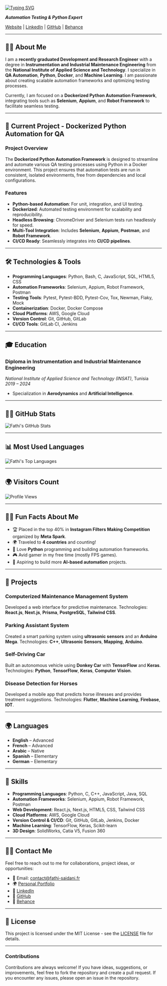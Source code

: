 [![Typing SVG](https://readme-typing-svg.demolab.com?font=Fira+Code&weight=200&pause=1000&color=00F7DD&width=435&lines=Fathi+Saidani+-+Automation+Engineer+;+Python+%7C+QA+Tester)](https://git.io/typing-svg)


_**Automation Testing & Python Expert**_

[Website](https://fathi-saidani.fr) | [LinkedIn](https://www.linkedin.com/in/fathisaidani) | [GitHub](https://github.com/ExpertkickTN) | [Behance](https://www.behance.net/saidanifathi)

---

## 👨‍💻 About Me

I am a **recently graduated Development and Research Engineer** with a degree in **Instrumentation and Industrial Maintenance Engineering** from the **National Institute of Applied Science and Technology**. I specialize in **QA Automation**, **Python**, **Docker**, and **Machine Learning**. I am passionate about creating scalable automation frameworks and optimizing testing processes.

Currently, I am focused on a **Dockerized Python Automation Framework**, integrating tools such as **Selenium**, **Appium**, and **Robot Framework** to facilitate seamless testing.

---

## 🚀 Current Project - Dockerized Python Automation for QA

### Project Overview

The **Dockerized Python Automation Framework** is designed to streamline and automate various QA testing processes using Python in a Docker environment. This project ensures that automation tests are run in consistent, isolated environments, free from dependencies and local configurations.

### Features
- **Python-based Automation**: For unit, integration, and UI testing.
- **Dockerized**: Automated testing environment for scalability and reproducibility.
- **Headless Browsing**: ChromeDriver and Selenium tests run headlessly for speed.
- **Multi-Tool Integration**: Includes **Selenium**, **Appium**, **Postman**, and **Robot Framework**.
- **CI/CD Ready**: Seamlessly integrates into **CI/CD pipelines**.

---

## 🛠 Technologies & Tools

- **Programming Languages**: Python, Bash, C, JavaScript, SQL, HTML5, CSS
- **Automation Frameworks**: Selenium, Appium, Robot Framework, Postman
- **Testing Tools**: Pytest, Pytest-BDD, Pytest-Cov, Tox, Newman, Flaky, Mock
- **Containerization**: Docker, Docker Compose
- **Cloud Platforms**: AWS, Google Cloud
- **Version Control**: Git, GitHub, GitLab
- **CI/CD Tools**: GitLab CI, Jenkins

---

## 🎓 Education

### **Diploma in Instrumentation and Industrial Maintenance Engineering**  
*National Institute of Applied Science and Technology (INSAT)*, Tunisia  
*2019 – 2024*  
- Specialization in **Aerodynamics** and **Artificial Intelligence**.

---

## 🧑‍💻 GitHub Stats

![Fathi's GitHub Stats](https://github-readme-stats.vercel.app/api?username=ExpertkickTN&show_icons=true&hide_title=true&hide=prs&count_private=true&theme=radical&hide_border=true)

---

## 📊 Most Used Languages

![Fathi's Top Languages](https://github-readme-stats.vercel.app/api/top-langs/?username=ExpertkickTN&layout=compact&theme=radical&hide_border=true)

---

## 🌍 Visitors Count

![Profile Views](https://komarev.com/ghpvc/?username=ExpertkickTN&label=Profile%20Views&color=brightgreen)

---

## 🧑‍💻 Fun Facts About Me

- 🏆 Placed in the top 40% in **Instagram Filters Making Competition** organized by **Meta Spark**.
- 🌍 Traveled to **4 countries** and counting!
- 🐍 Love **Python** programming and building automation frameworks.
- 🎮 Avid gamer in my free time (mostly FPS games).
- 🤖 Aspiring to build more **AI-based automation** projects.

---

## 📂 Projects

### **Computerized Maintenance Management System**  
Developed a web interface for predictive maintenance. Technologies: **React.js**, **Next.js**, **Prisma**, **PostgreSQL**, **Tailwind CSS**.

### **Parking Assistant System**  
Created a smart parking system using **ultrasonic sensors** and an **Arduino Mega**. Technologies: **C++**, **Ultrasonic Sensors**, **Mapping**, **Arduino**.

### **Self-Driving Car**  
Built an autonomous vehicle using **Donkey Car** with **TensorFlow** and **Keras**. Technologies: **Python**, **TensorFlow**, **Keras**, **Computer Vision**.

### **Disease Detection for Horses**  
Developed a mobile app that predicts horse illnesses and provides treatment suggestions. Technologies: **Flutter**, **Machine Learning**, **Firebase**, **IOT**.

---

## 🌍 Languages

- **English** – Advanced
- **French** – Advanced
- **Arabic** – Native
- **Spanish** – Elementary
- **German** – Elementary

---

## 📝 Skills

- **Programming Languages**: Python, C, C++, JavaScript, Java, SQL
- **Automation Frameworks**: Selenium, Appium, Robot Framework, Postman
- **Web Development**: React.js, Next.js, HTML5, CSS, Tailwind CSS
- **Cloud Platforms**: AWS, Google Cloud
- **Version Control & CI/CD**: Git, GitHub, GitLab, Jenkins, Docker
- **Machine Learning**: TensorFlow, Keras, Scikit-learn
- **3D Design**: SolidWorks, Catia V5, Fusion 360

---

## 🧑‍💻 Contact Me

Feel free to reach out to me for collaborations, project ideas, or opportunities:

- 📧 Email: [contact@fathi-saidani.fr](mailto:contact@fathi-saidani.fr)
- 🌍 [Personal Portfolio](https://fathi-saidani.fr)
- 💼 [LinkedIn](https://www.linkedin.com/in/fathisaidani)
- 🐙 [GitHub](https://github.com/ExpertkickTN)
- 🎨 [Behance](https://www.behance.net/saidanifathi)

---

## 🔖 License

This project is licensed under the MIT License - see the [LICENSE](LICENSE) file for details.

---

### **Contributions**
Contributions are always welcome! If you have ideas, suggestions, or improvements, feel free to fork the repository and create a pull request. If you encounter any issues, please open an issue in the repository.
